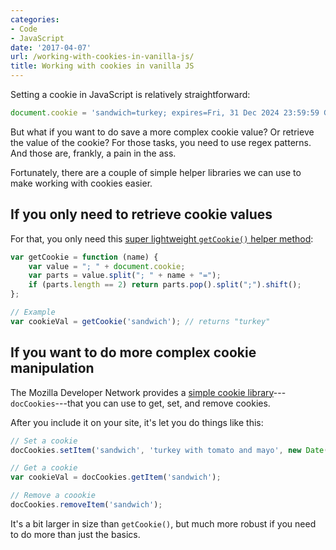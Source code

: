```yaml
---
categories:
- Code
- JavaScript
date: '2017-04-07'
url: /working-with-cookies-in-vanilla-js/
title: Working with cookies in vanilla JS
---
```


Setting a cookie in JavaScript is relatively straightforward:

```javascript
document.cookie = 'sandwich=turkey; expires=Fri, 31 Dec 2024 23:59:59 GMT';
```

But what if you want to do save a more complex cookie value? Or retrieve the value of the cookie? For those tasks, you need to use regex patterns. And those are, frankly, a pain in the ass.

Fortunately, there are a couple of simple helper libraries we can use to make working with cookies easier.

## If you only need to retrieve cookie values

For that, you only need this [super lightweight `getCookie()` helper method](https://gist.github.com/wpsmith/6cf23551dd140fb72ae7):

```javascript
var getCookie = function (name) {
	var value = "; " + document.cookie;
	var parts = value.split("; " + name + "=");
	if (parts.length == 2) return parts.pop().split(";").shift();
};

// Example
var cookieVal = getCookie('sandwich'); // returns "turkey"
```

## If you want to do more complex cookie manipulation

The Mozilla Developer Network provides a [simple cookie library](https://developer.mozilla.org/en-US/docs/Web/API/Document/cookie/Simple_document.cookie_framework)---`docCookies`---that you can use to get, set, and remove cookies.

After you include it on your site, it's let you do things like this:

```javascript
// Set a cookie
docCookies.setItem('sandwich', 'turkey with tomato and mayo', new Date(2020, 5, 12));

// Get a cookie
var cookieVal = docCookies.getItem('sandwich');

// Remove a coookie
docCookies.removeItem('sandwich');
```

It's a bit larger in size than `getCookie()`, but much more robust if you need to do more than just the basics.